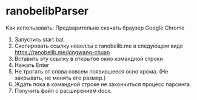 # ranobelibParser
Как использовать:
Предварительно скачать браузер Google Chrome

1) Запустить start.bat
2) Скопировать ссылку новеллы с ranobelib.me в следующем виде
https://ranobelib.me/longwang-chuan
3) Вставить эту ссылку в открытое окно командной строки
4) Нажать Enter
5) Не трогать от слова совсем появившееся осно хрома. (Не закрывать, не менять его размер.)
6) Ждать пока в командной строке не закончиться процесс парсинга.
7) Получить файл с расширением docx.

